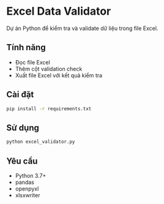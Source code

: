 # Excel Data Validator

Dự án Python để kiểm tra và validate dữ liệu trong file Excel.

## Tính năng
- Đọc file Excel 
- Thêm cột validation check
- Xuất file Excel với kết quả kiểm tra

## Cài đặt
```bash
pip install -r requirements.txt
```

## Sử dụng
```python
python excel_validator.py
```

## Yêu cầu
- Python 3.7+
- pandas
- openpyxl
- xlsxwriter
